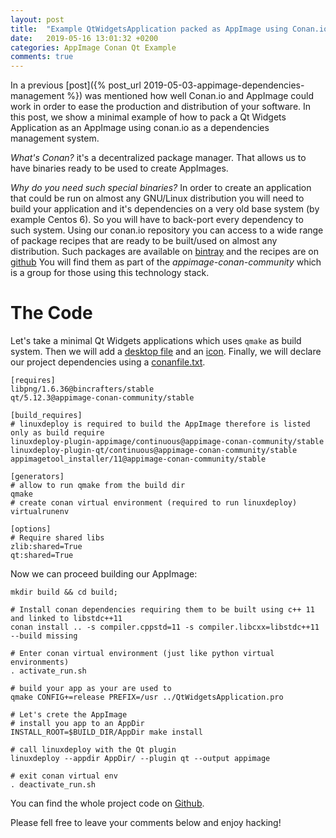 ```yaml
---
layout: post
title:  "Example QtWidgetsApplication packed as AppImage using Conan.io"
date:   2019-05-16 13:01:32 +0200
categories: AppImage Conan Qt Example
comments: true
---
```


In a previous [post]({% post_url 2019-05-03-appimage-dependencies-management %})
 was mentioned how well Conan.io and AppImage could work in order to ease the
 production and distribution of your software. In this post, we show a minimal 
 example of how to pack a Qt Widgets Application as an AppImage using
 conan.io as a dependencies management system.
 
 
_What's Conan?_ it's a decentralized package manager. That allows us to have
 binaries ready to be used to create AppImages.
 
_Why do you need such special binaries?_ In order to create an application
that could be run on almost any GNU/Linux distribution you will need
to build your application and it's dependencies on a very old base system
(by example Centos 6). So you will have to back-port every dependency to such system. Using our conan.io repository you can access to a wide range 
of package recipes that are ready to be built/used on almost any distribution.
Such packages are available on [bintray](https://bintray.com/beta/#/appimage-conan-community/public-conan)
and the recipes are on [github](https://github.com/appimage-conan-community)
You will find them as part of the _appimage-conan-community_ which is a group 
for those using this technology stack.

# The Code

Let's take a minimal Qt Widgets applications which uses `qmake` as build system. 
Then we will add a [desktop file](https://github.com/azubieta/QtWidgetsApplication-example/blob/master/resources/QtWidgetsApplication.desktop) 
and an [icon](https://github.com/azubieta/QtWidgetsApplication-example/blob/master/resources/QtWidgetsApplication.png). 
Finally, we will declare our project dependencies using a [conanfile.txt](https://github.com/azubieta/QtWidgetsApplication-example/blob/master/conanfile.txt).

```
[requires]
libpng/1.6.36@bincrafters/stable
qt/5.12.3@appimage-conan-community/stable

[build_requires]
# linuxdeploy is required to build the AppImage therefore is listed only as build require
linuxdeploy-plugin-appimage/continuous@appimage-conan-community/stable
linuxdeploy-plugin-qt/continuous@appimage-conan-community/stable
appimagetool_installer/11@appimage-conan-community/stable

[generators]
# allow to run qmake from the build dir
qmake
# create conan virtual environment (required to run linuxdeploy)
virtualrunenv

[options]
# Require shared libs
zlib:shared=True
qt:shared=True
```

Now we can proceed building our AppImage:

```
mkdir build && cd build;

# Install conan dependencies requiring them to be built using c++ 11 and linked to libstdc++11  
conan install .. -s compiler.cppstd=11 -s compiler.libcxx=libstdc++11 --build missing

# Enter conan virtual environment (just like python virtual environments)
. activate_run.sh

# build your app as your are used to
qmake CONFIG+=release PREFIX=/usr ../QtWidgetsApplication.pro

# Let's crete the AppImage
# install you app to an AppDir
INSTALL_ROOT=$BUILD_DIR/AppDir make install

# call linuxdeploy with the Qt plugin
linuxdeploy --appdir AppDir/ --plugin qt --output appimage

# exit conan virtual env
. deactivate_run.sh

```

You can find the whole project code on [Github](https://github.com/appimage-conan-community/QtWidgetsApplication-example).

Please fell free to leave your comments below and enjoy hacking!
